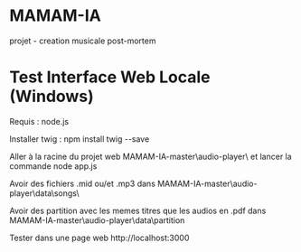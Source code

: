 # MAMAM-IA
projet - creation musicale post-mortem

# Test Interface Web Locale (Windows)

Requis : node.js

Installer twig : npm install twig --save

Aller à la racine du projet web MAMAM-IA-master\audio-player\ et lancer la commande node app.js

Avoir des fichiers .mid ou/et .mp3 dans MAMAM-IA-master\audio-player\data\songs\

Avoir des partition avec les memes titres que les audios en .pdf dans MAMAM-IA-master\audio-player\data\partition

Tester dans une page web http://localhost:3000
